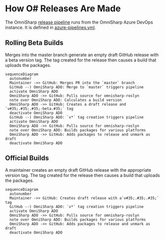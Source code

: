 # How O# Releases Are Made

The OmniSharp [release pipeline](https://dev.azure.com/omnisharp/Builds/_build?definitionId=2) runs from the OmniSharp Azure DevOps instance. It is defined in [azure-pipelines.yml](/azure-pipelines.yml).

## Rolling Beta Builds

Merges into the master branch generate an empty draft GitHub release with a beta version tag. The tag created for the release then causes a build that uploads the packages.

```mermaid
sequenceDiagram
  autonumber
  Maintainer ->> GitHub: Merges PR into the `master` branch
  GitHub --) OmniSharp ADO: Merge to `master` triggers pipeline
  activate OmniSharp ADO
  OmniSharp ADO ->> GitHub: Pulls source for omnisharp-roslyn
  note over OmniSharp ADO: Calculates a build version
  OmniSharp ADO ->> GitHub: Creates a draft release and `v#35;.#35;.#35;-beta.#35;` tag
  deactivate OmniSharp ADO
  GitHub --) OmniSharp ADO: `v*` tag creation triggers pipeline
  activate OmniSharp ADO
  OmniSharp ADO ->> GitHub: Pulls source for omnisharp-roslyn
  note over OmniSharp ADO: Builds packages for various platforms
  OmniSharp ADO ->> GitHub: Adds packages to release and unmark as draft
  deactivate OmniSharp ADO
```

## Official Builds

A maintainer creates an empty draft GitHub release with the appropriate version tag. The tag created for the release then causes a build that uploads the packages.

```mermaid
sequenceDiagram
  autonumber
  Maintainer ->> GitHub: Creates draft release with a`v#35;.#35;.#35;` tag
  GitHub --) OmniSharp ADO: `v*` tag creation triggers pipeline
  activate OmniSharp ADO
  OmniSharp ADO ->> GitHub: Pulls source for omnisharp-roslyn
  note over OmniSharp ADO: Builds packages for various platforms
  OmniSharp ADO ->> GitHub: Adds packages to release and unmark as draft
  deactivate OmniSharp ADO
```